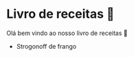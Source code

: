 # Livro de receitas :book:

Olá bem vindo ao nosso livro de receitas :handshake:

- Strogonoff de frango

